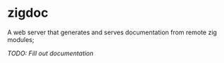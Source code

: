# zigdoc

A web server that generates and serves documentation from remote zig modules;

_TODO: Fill out documentation_

